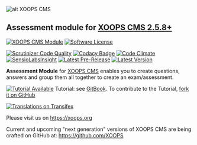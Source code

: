 ![alt XOOPS CMS](https://xoops.org/images/logoXoops4GithubRepository.png)
## Assessment module for  [XOOPS CMS 2.5.8+](https://xoops.org)
[![XOOPS CMS Module](https://img.shields.io/badge/XOOPS%20CMS-Module-blue.svg)](https://xoops.org)
[![Software License](https://img.shields.io/badge/license-GPL-brightgreen.svg?style=flat)](http://www.gnu.org/licenses/gpl-2.0.html)

[![Scrutinizer Code Quality](https://img.shields.io/scrutinizer/g/XoopsModules25x/assessment.svg?style=flat)](https://scrutinizer-ci.com/g/XoopsModules25x/assessment/?branch=master)
[![Codacy Badge](https://api.codacy.com/project/badge/Grade/1d220633457348f2b85ad70a74f61c6b)](https://www.codacy.com/app/mambax7/assessment_2)
[![Code Climate](https://img.shields.io/codeclimate/github/XoopsModules25x/assessment.svg?style=flat)](https://codeclimate.com/github/XoopsModules25x/assessment)
[![SensioLabsInsight](https://insight.sensiolabs.com/projects/e84ecc4a-fb53-4ddb-adc8-3957feb4d15e/mini.png)](https://insight.sensiolabs.com/projects/e84ecc4a-fb53-4ddb-adc8-3957feb4d15e)
[![Latest Pre-Release](https://img.shields.io/github/tag/XoopsModules25x/assessment.svg?style=flat)](https://github.com/XoopsModules25x/assessment/tags/)
[![Latest Version](https://img.shields.io/github/release/XoopsModules25x/assessment.svg?style=flat)](https://github.com/XoopsModules25x/assessment/releases/)

**Assessment Module** for [XOOPS CMS](https://xoops.org) enables you to create questions, answers and group them all together to create an exam/assessment.

[![Tutorial Available](https://xoops.org/images/tutorial-available-blue.svg)](https://www.gitbook.com/book/xoops/assessment-tutorial/) Tutorial: see [GitBook](https://www.gitbook.com/book/xoops/assessment-tutorial/).
To contribute to the Tutorial, [fork it on GitHub](https://github.com/XoopsDocs/assessment-tutorial)

[![Translations on Transifex](https://xoops.org/images/translations-transifex-blue.svg)](https://www.transifex.com/xoops)

Please visit us on https://xoops.org

Current and upcoming "next generation" versions of XOOPS CMS are being crafted on GitHub at: https://github.com/XOOPS
